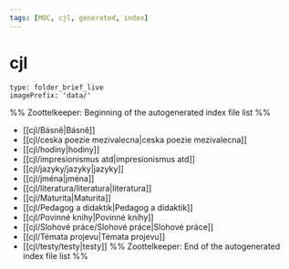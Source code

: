 ```yaml
---
tags: [MOC, cjl, generated, index]
---
```

# cjl
```ccard
type: folder_brief_live
imagePrefix: 'data/'
```
%% Zoottelkeeper: Beginning of the autogenerated index file list  %%
-  [[cjl/Básně|Básně]]
-  [[cjl/ceska poezie mezivalecna|ceska poezie mezivalecna]]
-  [[cjl/hodiny|hodiny]]
-  [[cjl/impresionismus atd|impresionismus atd]]
-  [[cjl/jazyky/jazyky|jazyky]]
-  [[cjl/jména|jména]]
-  [[cjl/literatura/literatura|literatura]]
-  [[cjl/Maturita|Maturita]]
-  [[cjl/Pedagog a didaktik|Pedagog a didaktik]]
-  [[cjl/Povinné knihy|Povinné knihy]]
-  [[cjl/Slohové práce/Slohové práce|Slohové práce]]
-  [[cjl/Témata projevu|Témata projevu]]
-  [[cjl/testy/testy|testy]]
%% Zoottelkeeper: End of the autogenerated index file list  %%
